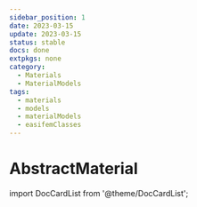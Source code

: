 ```yaml
---
sidebar_position: 1
date: 2023-03-15
update: 2023-03-15
status: stable
docs: done
extpkgs: none
category:
  - Materials
  - MaterialModels
tags:
  - materials
  - models
  - materialModels
  - easifemClasses
---
```


# AbstractMaterial

import DocCardList from '@theme/DocCardList';

<DocCardList />